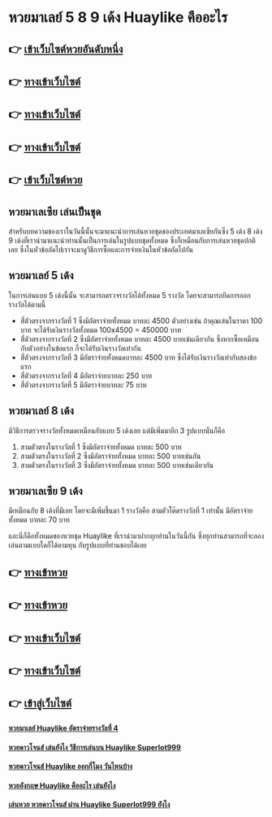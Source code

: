 # หวยมาเลย์ 5 8 9 เด้ง Huaylike คืออะไร

## 👉 [เข้าเว็บไซต์หวยอันดับหนึ่ง](https://bit.ly/3xsNPCt)
## 👉 [ทางเข้าเว็บไซต์](https://bit.ly/3S7ir4q)
## 👉 [ทางเข้าเว็บไซต์](https://bit.ly/3S7ir4q)
## 👉 [ทางเข้าเว็บไซต์](https://bit.ly/3S7ir4q)
## 👉 [เข้าเว็บไซต์หวย](https://bit.ly/3S7ir4q)

## หวยมาเลเซีย เล่นเป็นชุด
สำหรับบทความของเราในวันนี้นั้นจะมาแนะนำการเล่นหวยชุดของประเทศมาเลเซียกันซึ่ง 5 เด้ง 8 เด้ง 9 เด้งที่เรานำมาแนะนำท่านนั้นเป็นการเล่นในรูปแบบชุดทั้งหมด ซึ่งก็เหมือนกับการเล่นหวยชุดปกติเลย ซึ่งในหัวข้อถัดไปเราจะมาดูวิธีการซื้อและการจ่ายเงินในหัวข้อถัดไปกัน

## หวยมาเลย์ 5 เด้ง
ในการเล่นแบบ 5 เด้งนี้นั้น จะสามารถตรวจรางวัลได้ทั้งหมด 5 รางวัล โดยจะสามารถยึดการออกรางวัลได้ตามนี้
- สี่ตัวตรงจากรางวัลที่ 1 ซึ่งมีอัตราจ่ายทั้งหมด บาทละ 4500 ตัวอย่างเช่น ถ้าคุณเล่นในราคา 100 บาท จะได้รับเงินรางวัลทั้งหมด 100x4500 = 450000 บาท
- สี่ตัวตรงจากรางวัลที่ 2 ซึ่งมีอัตราจ่ายทั้งหมด บาทละ 4500 บาทเช่นเดียวกัน ซึ่งหากซื้อเหมือนกับตัวอย่างในข้อแรก ก็จะได้รับเงินรางวัลเท่ากัน
- สี่ตัวตรงจากรางวัลที่ 3 มีอัตราจ่ายทั้งหมดบาทละ 4500 บาท ซึ่งได้รับเงินรางวัลเท่ากับสองข้อแรก
- สี่ตัวตรงจากรางวัลที่ 4 มีอัตราจ่ายบาทละ 250 บาท
- สี่ตัวตรงจากรางวัลที่ 5 มีอัตราจ่ายบาทละ 75 บาท

## หวยมาเลย์ 8 เด้ง
มีวิธีการตรวจรางวัลทั้งหมดเหมือนกับแบบ 5 เด้งเลย แต่มีเพิ่มมาอีก 3 รูปแบบนั่นก็คือ
1. สามตัวตรงในรางวัลที่ 1 ซึ่งมีอัตราจ่ายทั้งหมด บาทละ 500 บาท
2. สามตัวตรงในรางวัลที่ 2 ซึ่งมีอัตราจ่ายทั้งหมด บาทละ 500 บาทเช่นกัน
3. สามตัวตรงในรางวัลที่ 3 ซึ่งมีอัตราจ่ายทั้งหมด บาทละ 500 บาทเช่นเดียวกัน

## หวยมาเลเซีย 9 เด้ง
มีเหมือนกับ 8 เด้งที่มีเลย โดยจะมีเพิ่มขึ้นมา 1 รางวัลคือ สามตัวโต๊ดรางวัลที่ 1 เท่านั้น มีอัตราจ่ายทั้งหมด บาทละ 70 บาท

และนี่ก็คือทั้งหมดของหวยชุด Huaylike ที่เรานำมาฝากทุกท่านในวันนี้กัน ซึ่งทุกท่านสามารถที่จะลองเล่นตามแบบใดก็ได้ตามทุน กับรูปแบบที่ท่านชอบได้เลย

## 👉 [ทางเข้าหวย](https://bit.ly/3xsNPCt)
## 👉 [ทางเข้าหวย](https://bit.ly/3S7ir4q)
## 👉 [ทางเข้าเว็บไซต์](https://bit.ly/3S7ir4q)
## 👉 [ทางเข้าเว็บไซต์](https://bit.ly/3S7ir4q)
## 👉 [เข้าสู่เว็บไซต์](https://bit.ly/3S7ir4q)

#### [หวยมาเลย์ Huaylike อัตราจ่ายรางวัลที่ 4](https://atom.io/themes/หวยมาเลย์%20Huaylike%20อัตราจ่ายรางวัลที่%204)
#### [หวยดาวโจนส์ เล่นยังไง วิธีการเล่นบน Huaylike Superlot999](https://atom.io/themes/หวยดาวโจนส์%20เล่นยังไง%20วิธีการเล่นบน%20Huaylike%20Superlot999)
#### [หวยดาวโจนส์ Huaylike ออกกี่โมง วันไหนบ้าง](https://atom.io/themes/หวยดาวโจนส์%20Huaylike%20ออกกี่โมง%20วันไหนบ้าง)
#### [หวยอังกฤษ Huaylike คืออะไร เล่นยังไง](https://atom.io/themes/หวยอังกฤษ%20Huaylike%20คืออะไร%20เล่นยังไง)
#### [เล่นหวย หวยดาวโจนส์ ผ่าน Huaylike Superlot999 ยังไง](https://atom.io/themes/เล่นหวย%20หวยดาวโจนส์%20ผ่าน%20Huaylike%20Superlot999%20ยังไง)